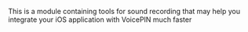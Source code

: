 This is a module containing tools for sound recording that may help you integrate your iOS application with VoicePIN much faster
